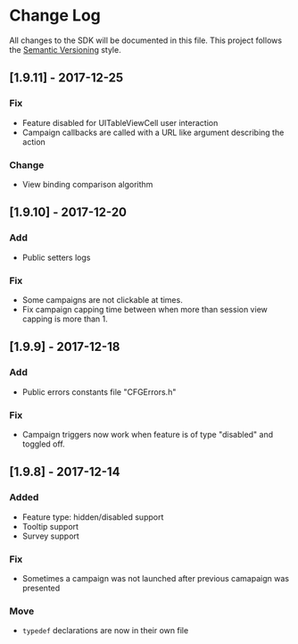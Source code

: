 # Change Log
All changes to the SDK will be documented in this file.
This project follows the [Semantic Versioning](http://semver.org) style.

## [1.9.11] - 2017-12-25
### Fix
- Feature disabled for UITableViewCell user interaction
- Campaign callbacks are called with a URL like argument describing the action

### Change
- View binding comparison algorithm


## [1.9.10] - 2017-12-20
### Add
- Public setters logs

### Fix
- Some campaigns are not clickable at times.
- Fix campaign capping time between when more than session view capping is more than 1.

## [1.9.9] - 2017-12-18
### Add
- Public errors constants file "CFGErrors.h"

### Fix
- Campaign triggers now work when feature is of type "disabled" and toggled off.

## [1.9.8] - 2017-12-14
### Added
- Feature type: hidden/disabled support
- Tooltip support
- Survey support

### Fix
- Sometimes a campaign was not launched after previous camapaign was presented

### Move
- `typedef` declarations are now in their own file
